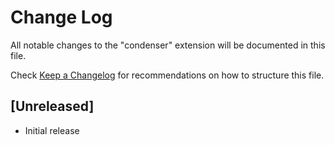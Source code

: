 # Change Log

All notable changes to the "condenser" extension will be documented in this file.

Check [Keep a Changelog](http://keepachangelog.com/) for recommendations on how to structure this file.

## [Unreleased]

- Initial release